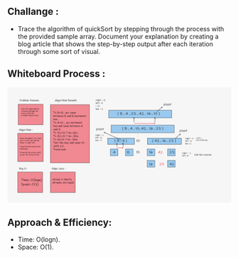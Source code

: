 ## Challange :
- Trace the algorithm of quickSort by stepping through the process with the provided sample array. Document your explanation by creating a blog article that shows the step-by-step output after each iteration through some sort of visual.


## Whiteboard Process :

![](Whiteboard(2).png)


## Approach & Efficiency:
- Time: O(logn).
- Space: O(1).